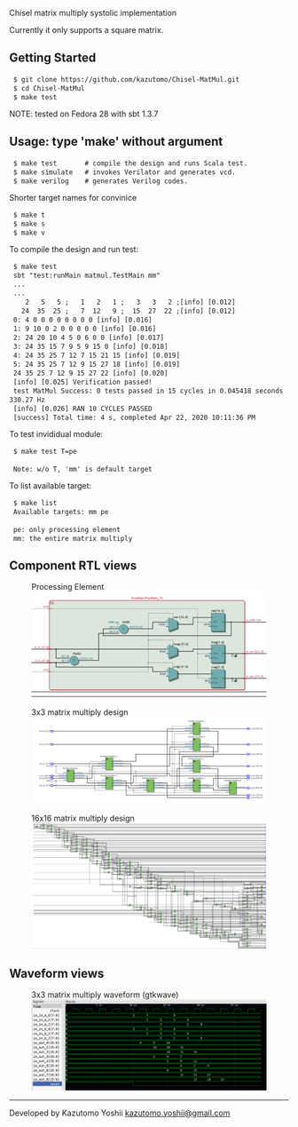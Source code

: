 Chisel matrix multiply systolic implementation

Currently it only supports a square matrix.


Getting Started
---------------

     $ git clone https://github.com/kazutomo/Chisel-MatMul.git
     $ cd Chisel-MatMul
     $ make test

NOTE: tested on Fedora 28 with sbt 1.3.7

Usage: type 'make' without argument
--------------

     $ make test       # compile the design and runs Scala test.
     $ make simulate   # invokes Verilator and generates vcd.
     $ make verilog    # generates Verilog codes.

Shorter target names for convinice

     $ make t
     $ make s
     $ make v


To compile the design and run test:

     $ make test
     sbt "test:runMain matmul.TestMain mm"
     ...
     ...
        2   5   5 ;   1   2   1 ;   3   3   2 ;[info] [0.012] 
       24  35  25 ;   7  12   9 ;  15  27  22 ;[info] [0.012] 
     0: 4 0 0 0 0 0 0 0 0 [info] [0.016] 
     1: 9 10 0 2 0 0 0 0 0 [info] [0.016] 
     2: 24 20 10 4 5 0 6 0 0 [info] [0.017] 
     3: 24 35 15 7 9 5 9 15 0 [info] [0.018] 
     4: 24 35 25 7 12 7 15 21 15 [info] [0.019] 
     5: 24 35 25 7 12 9 15 27 18 [info] [0.019] 
     24 35 25 7 12 9 15 27 22 [info] [0.020] 
     [info] [0.025] Verification passed!
     test MatMul Success: 0 tests passed in 15 cycles in 0.045418 seconds 330.27 Hz
     [info] [0.026] RAN 10 CYCLES PASSED
     [success] Total time: 4 s, completed Apr 22, 2020 10:11:36 PM


To test invididual module:

     $ make test T=pe

     Note: w/o T, 'mm' is default target

To list available target:

     $ make list
     Available targets: mm pe

     pe: only processing element
     mm: the entire matrix multiply



Component RTL views
------------------

<figure>
	<figcaption>Processing Element</figcaption>
	<img src="https://raw.githubusercontent.com/kazutomo/Chisel-MatMul/master/figs/PE.png"  width="512" />
</figure>

<figure>
	<figcaption>3x3 matrix multiply design</figcaption>
	<img src="https://raw.githubusercontent.com/kazutomo/Chisel-MatMul/master/figs/MatMul-3x3.png"  width="512" />
</figure>

<figure>
	<figcaption>16x16 matrix multiply design</figcaption>
	<img src="https://raw.githubusercontent.com/kazutomo/Chisel-MatMul/master/figs/MatMul-16x16.png"  width="512" />
</figure>


Waveform views
------------------
<figure>
	<figcaption>3x3 matrix multiply waveform (gtkwave)</figcaption>
	<img src="https://raw.githubusercontent.com/kazutomo/Chisel-MatMul/master/figs/gtkwave-3x3.png"  width="512" />
</figure>


----
Developed by Kazutomo Yoshii <kazutomo.yoshii@gmail.com>
